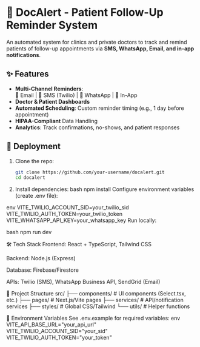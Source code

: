 # 🏥 DocAlert - Patient Follow-Up Reminder System

An automated system for clinics and private doctors to track and remind patients of follow-up appointments via **SMS, WhatsApp, Email, and in-app notifications**.

## ✨ Features

- **Multi-Channel Reminders**:  
  📧 Email | 📱 SMS (Twilio) | 💬 WhatsApp | 🔔 In-App
- **Doctor & Patient Dashboards**  
- **Automated Scheduling**: Custom reminder timing (e.g., 1 day before appointment)  
- **HIPAA-Compliant** Data Handling  
- **Analytics**: Track confirmations, no-shows, and patient responses  

## 🚀 Deployment
1. Clone the repo:
   ```bash
   git clone https://github.com/your-username/docalert.git
   cd docalert
   
2. Install dependencies:
bash
npm install
Configure environment variables (create .env file):

env
VITE_TWILIO_ACCOUNT_SID=your_twilio_sid
VITE_TWILIO_AUTH_TOKEN=your_twilio_token
VITE_WHATSAPP_API_KEY=your_whatsapp_key
Run locally:

bash
npm run dev

🛠️ Tech Stack
Frontend: React + TypeScript, Tailwind CSS

Backend: Node.js (Express)

Database: Firebase/Firestore

APIs: Twilio (SMS), WhatsApp Business API, SendGrid (Email)

📂 Project Structure
src/
├── components/      # UI components (Select.tsx, etc.)
├── pages/           # Next.js/Vite pages
├── services/        # API/notification services
├── styles/          # Global CSS/Tailwind
└── utils/           # Helper functions

📝 Environment Variables
See .env.example for required variables:
env
VITE_API_BASE_URL="your_api_url"
VITE_TWILIO_ACCOUNT_SID="your_sid"
VITE_TWILIO_AUTH_TOKEN="your_token"
